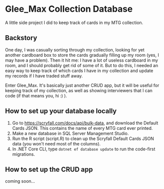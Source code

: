 # Glee_Max Collection Database
A little side project I did to keep track of cards in my MTG collection.

## Backstory
One day, I was casually sorting through my collection, looking for yet another cardboard box to store the cards gradually filling up my room (yes, I may have a problem). Then it hit me: I have a lot of useless cardboard in my room, and I should probably get rid of some of it. But to do this, I needed an easy way to keep track of which cards I have in my collection and update my records if I have traded stuff away.

Enter Glee_Max. It's basically just another CRUD app, but it will be useful for keeping track of my collection, as well as showing interviewers that I can code (if that means you, hi :) ).

## How to set up your database locally
1. Go to https://scryfall.com/docs/api/bulk-data, and download the Default Cards JSON. This contains the name of every MTG card ever printed.
2. Make a new database in SQL Server Management Studio.
3. Run the R script (script.R) to clean up the Scryfall Default Cards JSON data (you won't need most of the columns).
4. In .NET Core CLI, type `dotnet ef database update` to run the code-first migrations.

## How to set up the CRUD app
coming soon...